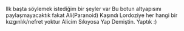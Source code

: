 Ilk başta söylemek istediğim bir şeyler var
Bu botun altyapısını paylaşmayacaktık fakat Ali(Paranoid) Kaşındı
Lordoziye her hangi bir kızgınlık/nefret yoktur 
Alicim Sıkıyosa Yap Demiştin. Yaptık :) 
